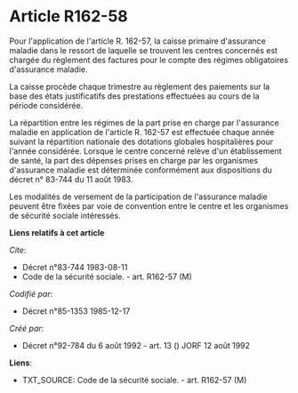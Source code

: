 # Article R162-58

Pour l'application de l'article R. 162-57, la caisse primaire d'assurance maladie dans le ressort de laquelle se trouvent les
centres concernés est chargée du règlement des factures pour le compte des régimes obligatoires d'assurance maladie.

La caisse procède chaque trimestre au règlement des paiements sur la base des états justificatifs des prestations effectuées
au cours de la période considérée.

La répartition entre les régimes de la part prise en charge par l'assurance maladie en application de l'article R. 162-57 est
effectuée chaque année suivant la répartition nationale des dotations globales hospitalières pour l'année considérée. Lorsque
le centre concerné relève d'un établissement de santé, la part des dépenses prises en charge par les organismes d'assurance
maladie est déterminée conformément aux dispositions du décret n° 83-744 du 11 août 1983.

Les modalités de versement de la participation de l'assurance maladie peuvent être fixées par voie de convention entre le
centre et les organismes de sécurité sociale intéressés.

**Liens relatifs à cet article**

_Cite_:

  - Décret n°83-744 1983-08-11
  - Code de la sécurité sociale. - art. R162-57 (M)

_Codifié par_:

  - Décret n°85-1353 1985-12-17

_Créé par_:

  - Décret n°92-784 du 6 août 1992 - art. 13 () JORF 12 août 1992

**Liens**:

  - TXT_SOURCE: Code de la sécurité sociale. - art. R162-57 (M)
